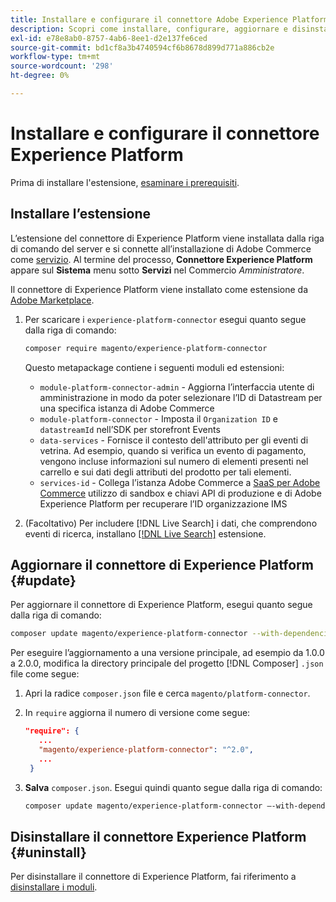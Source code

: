 ```yaml
---
title: Installare e configurare il connettore Adobe Experience Platform da Adobe Commerce
description: Scopri come installare, configurare, aggiornare e disinstallare Adobe Experience Platform Connector da Adobe Commerce.
exl-id: e78e8ab0-8757-4ab6-8ee1-d2e137fe6ced
source-git-commit: bd1cf8a3b4740594cf6b8678d899d771a886cb2e
workflow-type: tm+mt
source-wordcount: '298'
ht-degree: 0%

---
```


# Installare e configurare il connettore Experience Platform

Prima di installare l&#39;estensione, [esaminare i prerequisiti](overview.md#prereqs).

## Installare l’estensione

L’estensione del connettore di Experience Platform viene installata dalla riga di comando del server e si connette all’installazione di Adobe Commerce come [servizio](../landing/saas.md). Al termine del processo, **Connettore Experience Platform** appare sul **Sistema** menu sotto **Servizi** nel Commercio _Amministratore_.

Il connettore di Experience Platform viene installato come estensione da [Adobe Marketplace](https://marketplace.magento.com/magento-experience-platform-connector.html).

1. Per scaricare i `experience-platform-connector` esegui quanto segue dalla riga di comando:

   ```bash
   composer require magento/experience-platform-connector
   ```

   Questo metapackage contiene i seguenti moduli ed estensioni:

   * `module-platform-connector-admin` - Aggiorna l’interfaccia utente di amministrazione in modo da poter selezionare l’ID di Datastream per una specifica istanza di Adobe Commerce
   * `module-platform-connector` - Imposta il `Organization ID` e `datastreamId` nell’SDK per storefront Events
   * `data-services` - Fornisce il contesto dell&#39;attributo per gli eventi di vetrina. Ad esempio, quando si verifica un evento di pagamento, vengono incluse informazioni sul numero di elementi presenti nel carrello e sui dati degli attributi del prodotto per tali elementi.
   * `services-id` - Collega l’istanza Adobe Commerce a [SaaS per Adobe Commerce](../landing/saas.md) utilizzo di sandbox e chiavi API di produzione e di Adobe Experience Platform per recuperare l’ID organizzazione IMS

1. (Facoltativo) Per includere [!DNL Live Search] i dati, che comprendono eventi di ricerca, installano [[!DNL Live Search]](../live-search/install.md) estensione.

## Aggiornare il connettore di Experience Platform {#update}

Per aggiornare il connettore di Experience Platform, esegui quanto segue dalla riga di comando:

```bash
composer update magento/experience-platform-connector --with-dependencies
```

Per eseguire l’aggiornamento a una versione principale, ad esempio da 1.0.0 a 2.0.0, modifica la directory principale del progetto [!DNL Composer] `.json` file come segue:

1. Apri la radice `composer.json` file e cerca `magento/platform-connector`.

1. In `require` aggiorna il numero di versione come segue:

   ```json
   "require": {
      ...
      "magento/experience-platform-connector": "^2.0",
      ...
    }
   ```

1. **Salva** `composer.json`. Esegui quindi quanto segue dalla riga di comando:

   ```bash
   composer update magento/experience-platform-connector –-with-dependencies
   ```

## Disinstallare il connettore Experience Platform {#uninstall}

Per disinstallare il connettore di Experience Platform, fai riferimento a [disinstallare i moduli](https://devdocs.magento.com/guides/v2.4/install-gde/install/cli/install-cli-uninstall-mods.html).

